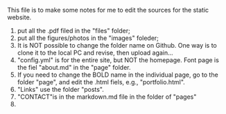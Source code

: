 This file is to make some notes for me to edit the sources for the static website.

1. put all the .pdf filed in the "files" folder;
2. put all the figures/photos in the "images" foleder;
3. It is NOT possible to change the folder name on Github. One way is to clone it to the local PC and revise, then upload again...
4. "config.yml" is for the entire site, but NOT the homepage. Font page is the fiel "about.md" in the "page" folder.
5. If you need to change the BOLD name in the individual page, go to the folder "page", and edit the .html fiels, e.g., "portfolio.html".
6. "Links" use the folder "posts".
7. "CONTACT"is in the markdown.md file in the folder of "pages"
8. 
